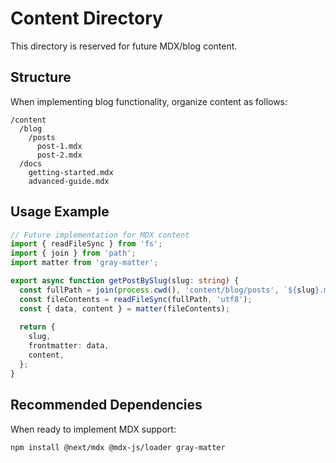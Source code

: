 # Content Directory

This directory is reserved for future MDX/blog content.

## Structure

When implementing blog functionality, organize content as follows:

```
/content
  /blog
    /posts
      post-1.mdx
      post-2.mdx
  /docs
    getting-started.mdx
    advanced-guide.mdx
```

## Usage Example

```typescript
// Future implementation for MDX content
import { readFileSync } from 'fs';
import { join } from 'path';
import matter from 'gray-matter';

export async function getPostBySlug(slug: string) {
  const fullPath = join(process.cwd(), 'content/blog/posts', `${slug}.mdx`);
  const fileContents = readFileSync(fullPath, 'utf8');
  const { data, content } = matter(fileContents);
  
  return {
    slug,
    frontmatter: data,
    content,
  };
}
```

## Recommended Dependencies

When ready to implement MDX support:

```bash
npm install @next/mdx @mdx-js/loader gray-matter
```
